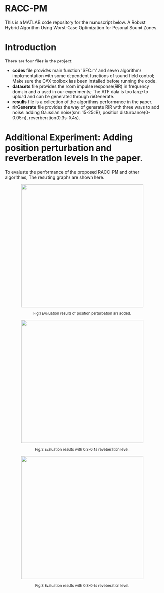 # RACC-PM
This is a MATLAB code repository for the manuscript below. A Robust Hybrid Algorithm Using Worst-Case Optimization for Pesonal Sound Zones.

#  Introduction
 There are four files in the project:
 * **codes** file  provides main function 'SFC.m' and seven algorithms implementation with some dependent functions of sound field control; Make sure the CVX  toolbox has been installed before running the code.
 * **datasets** file provides the room impulse response(RIR) in frequency domain and $\alpha$ used in our experiments; The ATF data is too large to upload and can be generated through rirGenerate.
 * **results** file is a collection of the algorithms performance in the paper.
 * **rirGenerate** file provides the way of generate RIR with three ways to add noise: adding Gaussian noise(snr: 15-25dB), position disturbance(0-0.05m), reverberation(0.3s-0.4s).
 # Additional Experiment: Adding position perturbation and reverberation levels in the paper.

To evaluate the performance of the proposed RACC-PM and other algorithms,  The resulting graphs are shown here.


<div align=center>
<img src="https://github.com/notapassenger/RACC-PM/tree/main/results/EvaluationResultsPos.png" width="400" >
</div>
<p align="center">
<small>
Fig.1 Evaluation results of position perturbation are added.
</small>
</p>

 <div align=center>
<img src="https://github.com/notapassenger/RACC-PM/tree/main/results/EvaluationResultsRev(0.3-0.4s).png" width="400" >
</div>
<p align="center">
<small>
Fig.2 Evaluation results with 0.3-0.4s reveberation level.
</small>
</p>

<div align=center>
<img src="https://github.com/notapassenger/RACC-PM/tree/main/results/EvaluationResultsRev(0.3-0.6s).png" width="400" >
</div>
<p align="center">
<small>
Fig.3 Evaluation results with 0.3-0.6s reveberation level.
</small>
</p>
